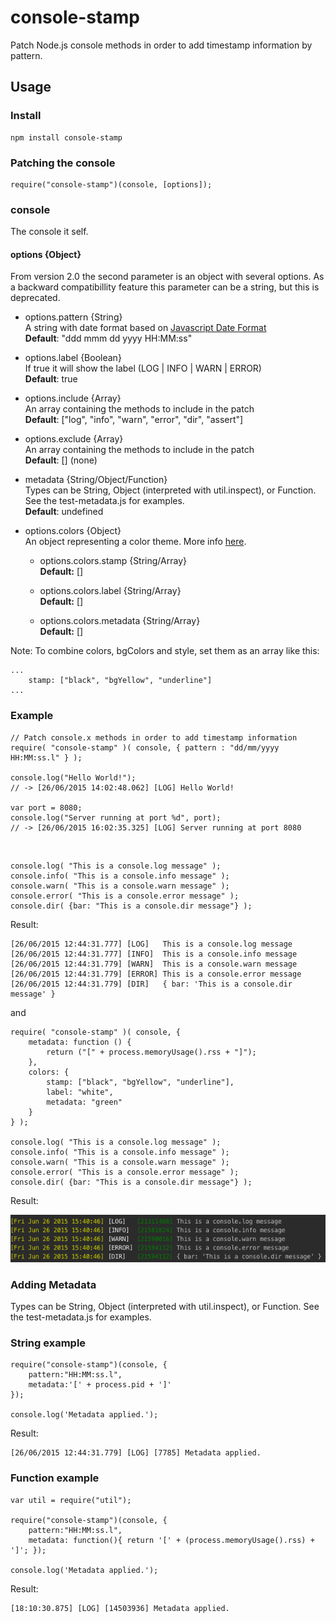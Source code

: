 # console-stamp

Patch Node.js console methods in order to add timestamp information by pattern.

## Usage ##

### Install

	npm install console-stamp

### Patching the console

	require("console-stamp")(console, [options]);

### console
The console it self.

#### options {Object}

From version 2.0 the second parameter is an object with several options. As a backward compatibillity feature this parameter can be a string, but this is deprecated. 

* options.pattern {String}<br>A string with date format based on [Javascript Date Format](http://blog.stevenlevithan.com/archives/date-time-format)<br>**Default**: "ddd mmm dd yyyy HH:MM:ss"

* options.label {Boolean}<br>If true it will show the label (LOG | INFO | WARN | ERROR)<br>**Default**: true

* options.include {Array}<br>An array containing the methods to include in the patch<br>**Default**: ["log", "info", "warn", "error", "dir", "assert"]

* options.exclude {Array}<br>An array containing the methods to include in the patch<br>**Default**: [] \(none)

* metadata {String/Object/Function}<br>Types can be String, Object (interpreted with util.inspect), or Function. See the test-metadata.js for examples.<br>**Default**: undefined
 
* options.colors {Object}<br>An object representing a color theme. More info [here](https://www.npmjs.com/package/colors).

    * options.colors.stamp {String/Array} <br>**Default:** []

    * options.colors.label {String/Array} <br>**Default:** []

    * options.colors.metadata {String/Array} <br>**Default:** []

Note: To combine colors, bgColors and style, set them as an array like this:

	...
		stamp: ["black", "bgYellow", "underline"]
	... 


### Example

	// Patch console.x methods in order to add timestamp information
	require( "console-stamp" )( console, { pattern : "dd/mm/yyyy HH:MM:ss.l" } );

	console.log("Hello World!");
	// -> [26/06/2015 14:02:48.062] [LOG] Hello World!

	var port = 8080;
	console.log("Server running at port %d", port);
	// -> [26/06/2015 16:02:35.325] [LOG] Server running at port 8080

&nbsp;

	console.log( "This is a console.log message" );
    console.info( "This is a console.info message" );
    console.warn( "This is a console.warn message" );
    console.error( "This is a console.error message" );
    console.dir( {bar: "This is a console.dir message"} );

Result:

    [26/06/2015 12:44:31.777] [LOG]   This is a console.log message
	[26/06/2015 12:44:31.777] [INFO]  This is a console.info message
	[26/06/2015 12:44:31.779] [WARN]  This is a console.warn message
	[26/06/2015 12:44:31.779] [ERROR] This is a console.error message
	[26/06/2015 12:44:31.779] [DIR]   { bar: 'This is a console.dir message' }

and

	require( "console-stamp" )( console, {
    	metadata: function () {
        	return ("[" + process.memoryUsage().rss + "]");
    	},
    	colors: {
        	stamp: ["black", "bgYellow", "underline"],
        	label: "white",
        	metadata: "green"
    	}
	} );
	
	console.log( "This is a console.log message" );
    console.info( "This is a console.info message" );
    console.warn( "This is a console.warn message" );
    console.error( "This is a console.error message" );
    console.dir( {bar: "This is a console.dir message"} );
	
Result:

![Console](gfx/console.png)

### Adding Metadata ###

Types can be String, Object (interpreted with util.inspect), or Function. See the test-metadata.js for examples.

### String example

    require("console-stamp")(console, {
        pattern:"HH:MM:ss.l", 
        metadata:'[' + process.pid + ']'
    });

    console.log('Metadata applied.');

Result:

    [26/06/2015 12:44:31.779] [LOG] [7785] Metadata applied.

### Function example

    var util = require("util");

    require("console-stamp")(console, {
        pattern:"HH:MM:ss.l", 
        metadata: function(){ return '[' + (process.memoryUsage().rss) + ']'; });

    console.log('Metadata applied.');

Result:

    [18:10:30.875] [LOG] [14503936] Metadata applied.
